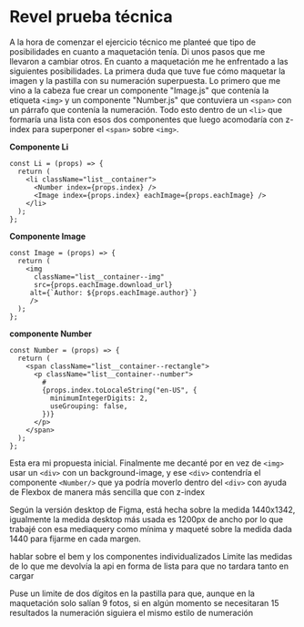 # Revel prueba técnica

A la hora de comenzar el ejercicio técnico me planteé que tipo de posibilidades en cuanto a maquetación tenía.
Di unos pasos que me llevaron a cambiar otros. En cuanto a maquetación me he enfrentado a las siguientes posibilidades.
La primera duda que tuve fue cómo maquetar la imagen y la pastilla con su numeración superpuesta. Lo primero que me vino a la cabeza fue crear un componente "Image.js" que contenía la etiqueta `<img>` y un componente "Number.js" que contuviera un `<span>` con un párrafo que contenía la numeración. Todo esto dentro de un `<li>` que formaría una lista con esos dos componentes que luego acomodaría con z-index para superponer el `<span>` sobre `<img>`.

**Componente Li**

```
const Li = (props) => {
  return (
    <li className="list__container">
      <Number index={props.index} />
      <Image index={props.index} eachImage={props.eachImage} />
    </li>
  );
};
```

**Componente Image**

```
const Image = (props) => {
  return (
    <img
      className="list__container--img"
      src={props.eachImage.download_url}
     alt={`Author: ${props.eachImage.author}`}
     />
  );
};
```

**componente Number**

```
const Number = (props) => {
  return (
    <span className="list__container--rectangle">
      <p className="list__container--number">
        #
        {props.index.toLocaleString("en-US", {
          minimumIntegerDigits: 2,
          useGrouping: false,
        })}
      </p>
    </span>
  );
};
```

Esta era mi propuesta inicial. Finalmente me decanté por en vez de `<img>` usar un `<div>` con un background-image, y ese `<div>` contendría el componente `<Number/>` que ya podría moverlo dentro del `<div>` con ayuda de Flexbox de manera más sencilla que con z-index

Según la versión desktop de Figma, está hecha sobre la medida 1440x1342, igualmente la medida desktop más usada es 1200px de ancho por lo que trabajé con esa mediaquery como mínima y maqueté sobre la medida dada 1440 para fijarme en cada margen.

hablar sobre el bem y los componentes individualizados
Limite las medidas de lo que me devolvía la api en forma de lista para que no tardara tanto en cargar

Puse un limite de dos dígitos en la pastilla para que, aunque en la maquetación solo salían 9 fotos, si en algún momento se necesitaran 15 resultados la numeración siguiera el mismo estilo de numeración
